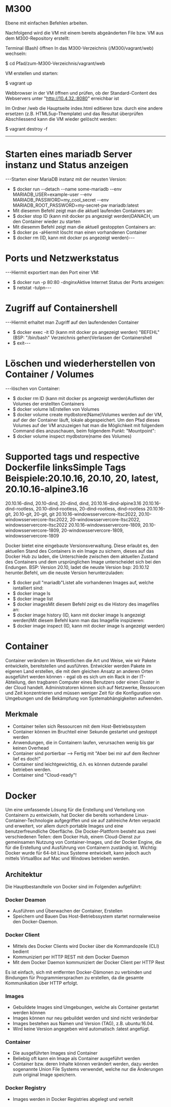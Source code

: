 # M300
Ebene mit einfachen Befehlen arbeiten.

Nachfolgend wird die VM mit einem bereits abgeänderten File bzw. VM aus dem M300-Repository erstellt:

Terminal (Bash) öffnen
In das M300-Verzeichnis (/M300/vagrant/web) wechseln:

  $ cd Pfad/zum-M300-Verzeichnis/vagrant/web
  
VM erstellen und starten:

  $ vagrant up
  
Webbrowser in der VM öffnen und prüfen, ob der Standard-Content des Webservers unter "http://10.4.32.:8080" erreichbar ist

Im Ordner /web die Hauptseite index.html editieren bzw. durch eine andere ersetzen (z.B. HTML5up-Themplate) und das Resultat überprüfen
Abschliessend kann die VM wieder gelöscht werden:
 
$ vagrant destroy -f


---
# Starten eines mariadb Server instanz und Status anzeigen
---Starten einer MariaDB instanz mit der neusten Version:
- $ docker run --detach --name some-mariadb --env MARIADB_USER=example-user --env MARIADB_PASSWORD=my_cool_secret --env MARIADB_ROOT_PASSWORD=my-secret-pw mariadb:latest
- Mit diesemm Befehl zeigt man die aktuell laufenden Containers an:
- $ docker stop ID (kann mit docker ps angezeigt werden)DANACH, um den Container wieder zu starten
- Mit diesemm Befehl zeigt man die aktuell gestoppten Containers an:
- $ docker ps -aHiermit löscht man einen vorhandenen Container
- $ docker rm (ID, kann mit docker ps angezeigt werden)---

# Ports und Netzwerkstatus
---Hiermit exportiert man den Port einer VM:
- $ docker run -p 80:80 -dnginxAktive Internet Status der Ports anzeigen:
- $ netstat -tulpn---

# Zugriff auf Containershell
---Hiermit erhaltet man Zugriff auf den laufendenden Container
- $ docker exec -it ID (kann mit docker ps angezeigt werden) "BEFEHL" (BSP: "/bin/bash" Verzeichnis gehen)Verlassen der Containershell
- $ exit---

# Löschen und wiederherstellen von Container / Volumes
---löschen von Container:
- $ docker rm ID (kann mit docker ps angezeigt werden)Auflisten der Volumes der erstellten Containers
- $ docker volume lsErstellen von Volumes
- $ docker volume create mydbstore(Name)Volumes werden auf der VM, auf der der Container läuft, lokale abgespeichert. Um den Pfad dieses Volumes auf der VM anzuzeigen hat man die Möglichkeit mit folgendem Command dies anzuschauen, beim folgendem Punkt: "Mountpoint":
- $ docker volume inspect mydbstore(name des Volumes)


# Supported tags und respective Dockerfile linksSimple Tags Beispiele:20.10.16, 20.10, 20, latest, 20.10.16-alpine3.16
20.10.16-dind, 20.10-dind, 20-dind, dind, 20.10.16-dind-alpine3.16
20.10.16-dind-rootless, 20.10-dind-rootless, 20-dind-rootless, dind-rootless
20.10.16-git, 20.10-git, 20-git, git
20.10.16-windowsservercore-ltsc2022, 20.10-windowsservercore-ltsc2022, 20-windowsservercore-ltsc2022, windowsservercore-ltsc2022
20.10.16-windowsservercore-1809, 20.10-windowsservercore-1809, 20-windowsservercore-1809, windowsservercore-1809

Docker bietet eine eingebaute Versionsverwaltung. Diese erlaubt es, den aktuellen Stand des Containers in ein Image zu sichern, dieses auf das Docker Hub zu laden, die Unterschiede zwischen dem aktuellen Zustand des Containers und dem ursprünglichen Image unterscheidet sich bei den Endungen. BSP: Version 20.10, ladet die neuste Version bsp: 20.10.12 herunter.Befehl, um die neuste Version herunterzuladen:
- $ docker pull "mariadb"Listet alle vorhandenen Images auf, welche isntalliert sind:
- $ docker image ls
- $ docker image list
- $ docker imagesMit diesem Befehl zeigt es die History des imagefiles an:
- $ docker image history (ID, kann mit docker image ls angezeigt werden)Mit diesem Befehl kann man das Imagefile inspizieren:
- $ docker image inspect (ID, kann mit docker image ls angezeigt werden)

# Container
Container verändern im Wesentlichen die Art und Weise, wie wir Pakete entwickeln, bereitstellen und ausführen.
Entwickler werden Pakete im eigenen Land erstellen, die mit dem gleichen Ansatz an anderen Orten ausgeführt werden können - egal ob es sich um ein Rack in der IT-Abteilung, den tragbaren Computer eines Benutzers oder einen Cluster in der Cloud handelt.
Administratoren können sich auf Netzwerke, Ressourcen und Zeit konzentrieren und müssen weniger Zeit für die Konfiguration von Umgebungen und die Bekämpfung von Systemabhängigkeiten aufwenden.

## Merkmale

- Container teilen sich Ressourcen mit dem Host-Betriebssystem
- Container können im Bruchteil einer Sekunde gestartet und gestoppt werden
- Anwendungen, die in Containern laufen, verursachen wenig bis gar keinen Overhead
- Container sind portierbar --> Fertig mit "Aber bei mir auf dem Rechner lief es doch!"
- Container sind leichtgewichtig, d.h. es können dutzende parallel betrieben werden.
- Container sind "Cloud-ready"!
# Docker

Um eine umfassende Lösung für die Erstellung und Verteilung von Containern zu entwickeln, hat Docker die bereits vorhandene Linux-Container-Technologie aufgegriffen und sie auf zahlreiche Arten verpackt und erweitert, vor allem durch portable Images und eine benutzerfreundliche Oberfläche. Die Docker-Plattform besteht aus zwei verschiedenen Teilen: dem Docker Hub, einem Cloud-Dienst zur gemeinsamen Nutzung von Container-Images, und der Docker Engine, die für die Erstellung und Ausführung von Containern zuständig ist.
Wichtig: Docker wurde für 64-bit Linux Systeme entwickelt, kann jedoch auch mittels VirtualBox auf Mac und Windows betrieben werden.

## Architektur
Die Hauptbestandteile von Docker sind im Folgenden aufgeführt:
### Docker Deamon
- Ausführen und Überwachen der Container, Erstellen
- Speichern und Bauen
Das Host-Betriebssystem startet normalerweise den Docker-Daemon.
### Docker Client
- Mittels des Docker Clients wird  Docker über die Kommandozeile (CLI) bedient
- Kommuniziert per HTTP REST mit dem Docker Daemon
- Mit dem Docker Daemon kommuniziert der Docker Client per HTTP Rest

Es ist einfach, sich mit entfernten Docker-Dämonen zu verbinden und Bindungen für Programmiersprachen zu erstellen, da die gesamte Kommunikation über HTTP erfolgt.

### Images
- Gebuildete Images sind Umgebungen, welche als Container gestartet werden können
- Images können nur neu gebuildet werden und sind nicht veränderbar
- Images bestehen aus Namen und Version (TAG), z.B. ubuntu:16.04.
- Wird keine Version angegeben wird automatisch :latest angefügt.

### Container
- Die ausgeführten Images sind Container
- Beliebig oft kann ein Image als Container ausgeführt werden
- Container bzw. deren Inhalte können verändert werden, dazu werden sogenannte Union File Systems verwendet, welche nur die Änderungen zum original Image speichern.

### Docker Registry
- Images werden in Docker Registries abgelegt und verteilt


